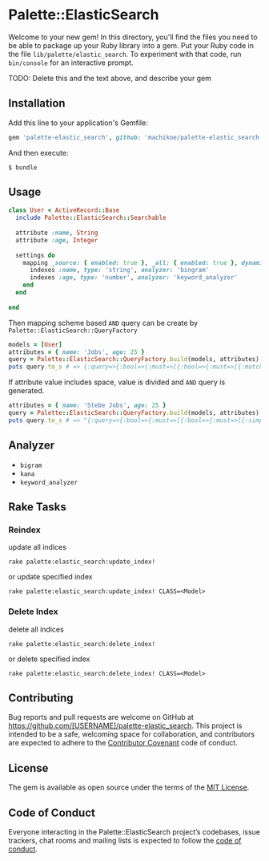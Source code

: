 # Palette::ElasticSearch

Welcome to your new gem! In this directory, you'll find the files you need to be able to package up your Ruby library into a gem. Put your Ruby code in the file `lib/palette/elastic_search`. To experiment with that code, run `bin/console` for an interactive prompt.

TODO: Delete this and the text above, and describe your gem

## Installation

Add this line to your application's Gemfile:

```ruby
gem 'palette-elastic_search', github: 'machikoe/palette-elastic_search'
```

And then execute:

    $ bundle

## Usage

```ruby
class User < ActiveRecord::Base
  include Palette::ElasticSearch::Searchable
  
  attribute :name, String
  attribute :age, Integer
  
  settings do
    mapping _source: { enabled: true }, _all: { enabled: true }, dynamic: false do
      indexes :name, type: 'string', analyzer: 'bingram'    
      indexes :age, type: 'number', analyzer: 'keyword_analyzer'
    end
  end  
      
end
```

Then mapping scheme based `AND` query can be create by `Palette::ElasticSearch::QueryFactory`

```ruby
models = [User]
attributes = { name: 'Jobs', age: 25 }
query = Palette::ElasticSearch::QueryFactory.build(models, attributes)
puts query.to_s # => {:query=>{:bool=>{:must=>[{:bool=>{:must=>[{:match=>{\"name\"=>{:query=>\"Jobs\", :analyzer=>\"bigram\"}}}]}}, {:bool=>{:must=>[{:match=>{\"age\"=>{:query=>\"25\", :analyzer=>\"keyword_analyzer\"}}}]}}], :filter=>{}}}}
```

If attribute value includes space, value is divided and `AND` query is generated.
  
```ruby
attributes = { name: 'Stebe Jobs', age: 25 }
query = Palette::ElasticSearch::QueryFactory.build(models, attributes)
puts query.to_s # => "{:query=>{:bool=>{:must=>[{:bool=>{:must=>[{:simple_query_string=>{:query=>\"Steve\", :fields=>[\"name\"], :analyzer=>\"bigram\"}}, {:simple_query_string=>{:query=>\"Jobs\", :fields=>[\"name\"], :analyzer=>\"bigram\"}}]}}], :filter=>{}}}}" 
```

## Analyzer

- `bigram`
- `kana`
- `keyword_analyzer`

## Rake Tasks

### Reindex

update all indices

```
rake palette:elastic_search:update_index!
```

or update specified index

```
rake palette:elastic_search:update_index! CLASS=<Model>
```

### Delete Index

delete all indices

```
rake palette:elastic_search:delete_index!
```

or delete specified index

```
rake palette:elastic_search:delete_index! CLASS=<Model>
```

## Contributing

Bug reports and pull requests are welcome on GitHub at https://github.com/[USERNAME]/palette-elastic_search. This project is intended to be a safe, welcoming space for collaboration, and contributors are expected to adhere to the [Contributor Covenant](http://contributor-covenant.org) code of conduct.

## License

The gem is available as open source under the terms of the [MIT License](http://opensource.org/licenses/MIT).

## Code of Conduct

Everyone interacting in the Palette::ElasticSearch project’s codebases, issue trackers, chat rooms and mailing lists is expected to follow the [code of conduct](https://github.com/[USERNAME]/palette-elastic_search/blob/master/CODE_OF_CONDUCT.md).
